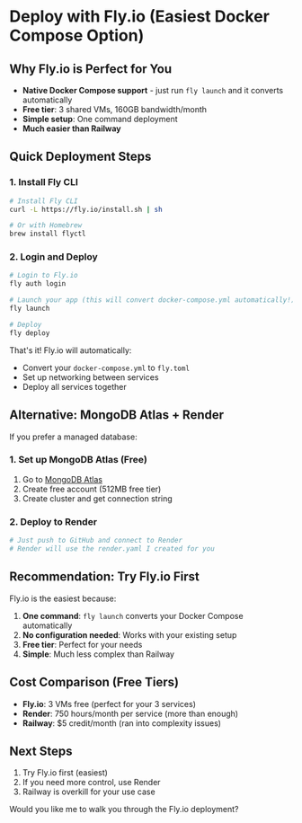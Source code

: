 # Deploy with Fly.io (Easiest Docker Compose Option)

## Why Fly.io is Perfect for You
- **Native Docker Compose support** - just run `fly launch` and it converts automatically
- **Free tier**: 3 shared VMs, 160GB bandwidth/month
- **Simple setup**: One command deployment
- **Much easier than Railway**

## Quick Deployment Steps

### 1. Install Fly CLI
```bash
# Install Fly CLI
curl -L https://fly.io/install.sh | sh

# Or with Homebrew
brew install flyctl
```

### 2. Login and Deploy
```bash
# Login to Fly.io
fly auth login

# Launch your app (this will convert docker-compose.yml automatically!)
fly launch

# Deploy
fly deploy
```

That's it! Fly.io will automatically:
- Convert your `docker-compose.yml` to `fly.toml`
- Set up networking between services
- Deploy all services together

## Alternative: MongoDB Atlas + Render

If you prefer a managed database:

### 1. Set up MongoDB Atlas (Free)
1. Go to [MongoDB Atlas](https://www.mongodb.com/atlas)
2. Create free account (512MB free tier)
3. Create cluster and get connection string

### 2. Deploy to Render
```bash
# Just push to GitHub and connect to Render
# Render will use the render.yaml I created for you
```

## Recommendation: Try Fly.io First

Fly.io is the easiest because:
1. **One command**: `fly launch` converts your Docker Compose automatically
2. **No configuration needed**: Works with your existing setup
3. **Free tier**: Perfect for your needs
4. **Simple**: Much less complex than Railway

## Cost Comparison (Free Tiers)
- **Fly.io**: 3 VMs free (perfect for your 3 services)
- **Render**: 750 hours/month per service (more than enough)
- **Railway**: $5 credit/month (ran into complexity issues)

## Next Steps
1. Try Fly.io first (easiest)
2. If you need more control, use Render
3. Railway is overkill for your use case

Would you like me to walk you through the Fly.io deployment?
